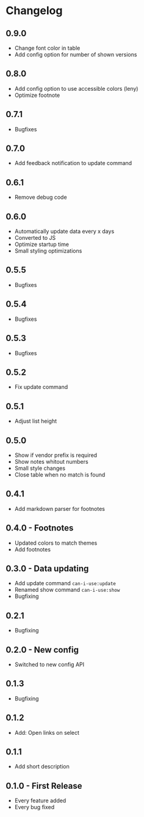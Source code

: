 # Changelog

## 0.9.0
- Change font color in table
- Add config option for number of shown versions 

## 0.8.0
- Add config option to use accessible colors (leny)
- Optimize footnote

## 0.7.1
- Bugfixes

## 0.7.0
- Add feedback notification to update command

## 0.6.1
- Remove debug code

## 0.6.0
- Automatically update data every x days
- Converted to JS
- Optimize startup time
- Small styling optimizations

## 0.5.5
- Bugfixes

## 0.5.4
- Bugfixes

## 0.5.3
- Bugfixes

## 0.5.2
* Fix update command

## 0.5.1
* Adjust list height

## 0.5.0
* Show if vendor prefix is required
* Show notes whitout numbers
* Small style changes
* Close table when no match is found

## 0.4.1
* Add markdown parser for footnotes

## 0.4.0 - Footnotes
* Updated colors to match themes
* Add footnotes


## 0.3.0 - Data updating
* Add update command `can-i-use:update`
* Renamed show command `can-i-use:show`
* Bugfixing

## 0.2.1
* Bugfixing

## 0.2.0 - New config
* Switched to new config API

## 0.1.3
* Bugfixing

## 0.1.2
* Add: Open links on select

## 0.1.1
* Add short description

## 0.1.0 - First Release
* Every feature added
* Every bug fixed
